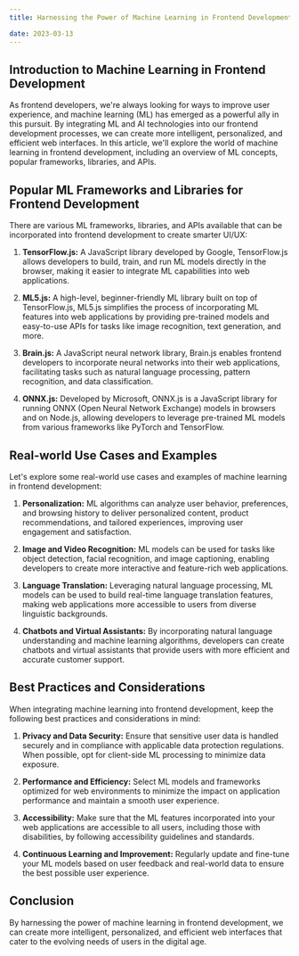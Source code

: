 ```yaml
---
title: Harnessing the Power of Machine Learning in Frontend Development - Tools and Techniques for Smarter UI/UX

date: 2023-03-13
---
```


## Introduction to Machine Learning in Frontend Development

As frontend developers, we're always looking for ways to improve user experience, and machine learning (ML) has emerged as a powerful ally in this pursuit. By integrating ML and AI technologies into our frontend development processes, we can create more intelligent, personalized, and efficient web interfaces. In this article, we'll explore the world of machine learning in frontend development, including an overview of ML concepts, popular frameworks, libraries, and APIs.

## Popular ML Frameworks and Libraries for Frontend Development

There are various ML frameworks, libraries, and APIs available that can be incorporated into frontend development to create smarter UI/UX:

1. **TensorFlow.js:** A JavaScript library developed by Google, TensorFlow.js allows developers to build, train, and run ML models directly in the browser, making it easier to integrate ML capabilities into web applications.

2. **ML5.js:** A high-level, beginner-friendly ML library built on top of TensorFlow.js, ML5.js simplifies the process of incorporating ML features into web applications by providing pre-trained models and easy-to-use APIs for tasks like image recognition, text generation, and more.

3. **Brain.js:** A JavaScript neural network library, Brain.js enables frontend developers to incorporate neural networks into their web applications, facilitating tasks such as natural language processing, pattern recognition, and data classification.

4. **ONNX.js:** Developed by Microsoft, ONNX.js is a JavaScript library for running ONNX (Open Neural Network Exchange) models in browsers and on Node.js, allowing developers to leverage pre-trained ML models from various frameworks like PyTorch and TensorFlow.

## Real-world Use Cases and Examples

Let's explore some real-world use cases and examples of machine learning in frontend development:

1. **Personalization:** ML algorithms can analyze user behavior, preferences, and browsing history to deliver personalized content, product recommendations, and tailored experiences, improving user engagement and satisfaction.

2. **Image and Video Recognition:** ML models can be used for tasks like object detection, facial recognition, and image captioning, enabling developers to create more interactive and feature-rich web applications.

3. **Language Translation:** Leveraging natural language processing, ML models can be used to build real-time language translation features, making web applications more accessible to users from diverse linguistic backgrounds.

4. **Chatbots and Virtual Assistants:** By incorporating natural language understanding and machine learning algorithms, developers can create chatbots and virtual assistants that provide users with more efficient and accurate customer support.

## Best Practices and Considerations

When integrating machine learning into frontend development, keep the following best practices and considerations in mind:

1. **Privacy and Data Security:** Ensure that sensitive user data is handled securely and in compliance with applicable data protection regulations. When possible, opt for client-side ML processing to minimize data exposure.

2. **Performance and Efficiency:** Select ML models and frameworks optimized for web environments to minimize the impact on application performance and maintain a smooth user experience.

3. **Accessibility:** Make sure that the ML features incorporated into your web applications are accessible to all users, including those with disabilities, by following accessibility guidelines and standards.

4. **Continuous Learning and Improvement:** Regularly update and fine-tune your ML models based on user feedback and real-world data to ensure the best possible user experience.

## Conclusion

By harnessing the power of machine learning in frontend development, we can create more intelligent, personalized, and efficient web interfaces that cater to the evolving needs of users in the digital age.
